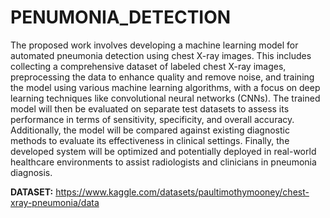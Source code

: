 # PENUMONIA_DETECTION
The proposed work involves developing a machine learning model for automated pneumonia detection using chest X-ray images. This includes collecting a comprehensive dataset of labeled chest X-ray images, preprocessing the data to enhance quality and remove noise, and training the model using various machine learning algorithms, with a focus on deep learning techniques like convolutional neural networks (CNNs). The trained model will then be evaluated on separate test datasets to assess its performance in terms of sensitivity, specificity, and overall accuracy. Additionally, the model will be compared against existing diagnostic methods to evaluate its effectiveness in clinical settings. Finally, the developed system will be optimized and potentially deployed in real-world healthcare environments to assist radiologists and clinicians in pneumonia diagnosis.

**DATASET:** https://www.kaggle.com/datasets/paultimothymooney/chest-xray-pneumonia/data
